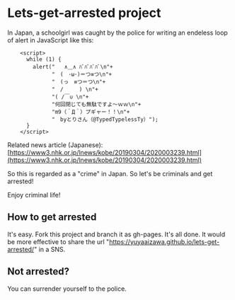 # Lets-get-arrested project

In Japan, a schoolgirl was caught by the police for writing an endeless loop of alert in JavaScript like this:

        <script>
          while (1) {
            alert("   ∧＿∧ ﾊﾞﾊﾞﾊﾞﾊﾞ\n"+
                  "　(　･ω･)＝つ≡つ\n"+
                  "　(っ　≡つ＝つ\n"+
                  "　/　　　) \n"+
                  "( /￣∪ \n"+
                  "何回閉じても無駄ですよ～ｗｗ\n"+
                  "m9（＾Д＾）プギャー！！\n"+
                  "　byとりさん（@TypedTypelessTy）");
          }
        </script>

Related news article (Japanese):
[https://www3.nhk.or.jp/lnews/kobe/20190304/2020003239.html](https://www3.nhk.or.jp/lnews/kobe/20190304/2020003239.html)

So this is regarded as a "crime" in Japan. So let's be criminals and get arrested!

Enjoy criminal life!

## How to get arrested

It's easy. Fork this project and branch it as gh-pages. It's all done. It would be more effective to share the url "https://yuyaaizawa.github.io/lets-get-arrested/" in a SNS.

## Not arrested?

You can surrender yourself to the police.

